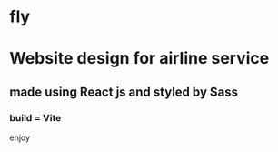# fly

# Website design for airline service

## made using React js and styled by Sass

### build = Vite 

enjoy
